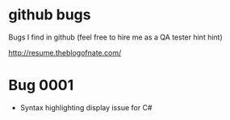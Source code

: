# github bugs

Bugs I find in github (feel free to hire me as a QA tester hint hint)

http://resume.theblogofnate.com/

# Bug 0001

- Syntax highlighting display issue for C#